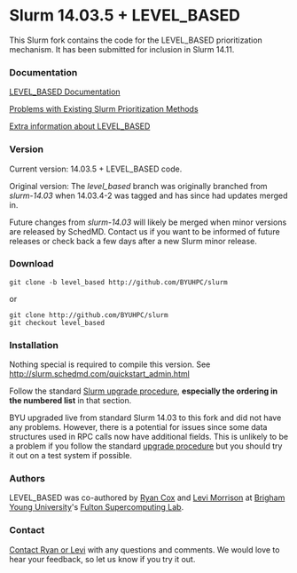 # Slurm 14.03.5 + LEVEL_BASED

This Slurm fork contains the code for the LEVEL_BASED prioritization mechanism.  It has been submitted for inclusion in Slurm 14.11.

### Documentation

[LEVEL_BASED Documentation](https://marylou.byu.edu/documentation/slurm/level_based.php)

[Problems with Existing Slurm Prioritization Methods](http://tech.ryancox.net/2014/06/problems-with-slurm-prioritization.html)

[Extra information about LEVEL_BASED](http://tech.ryancox.net/2014/06/slurm-levelbased.html)

### Version

Current version:  14.03.5 + LEVEL_BASED code.

Original version:  The *level_based* branch was originally branched from *slurm-14.03* when 14.03.4-2 was tagged and has since had updates merged in.

Future changes from *slurm-14.03* will likely be merged when minor versions are released by SchedMD.  Contact us if you want to be informed of future releases or check back a few days after a new Slurm minor release.

### Download
```
git clone -b level_based http://github.com/BYUHPC/slurm
```

or

```
git clone http://github.com/BYUHPC/slurm
git checkout level_based
```

### Installation

Nothing special is required to compile this version.  See http://slurm.schedmd.com/quickstart_admin.html

Follow the standard [Slurm upgrade procedure](http://slurm.schedmd.com/quickstart_admin.html#upgrade), **especially the ordering in the numbered list** in that section.

BYU upgraded live from standard Slurm 14.03 to this fork and did not have any problems.  However, there is a potential for issues since some data structures used in RPC calls now have additional fields.  This is unlikely to be a problem if you follow the standard [upgrade procedure](http://slurm.schedmd.com/quickstart_admin.html#upgrade) but you should try it out on a test system if possible.

### Authors

LEVEL_BASED was co-authored by [Ryan Cox](http://tech.ryancox.net) and [Levi Morrison](https://github.com/morrisonlevi) at [Brigham Young University](http://byu.edu)'s [Fulton Supercomputing Lab](https://marylou.byu.edu).

### Contact

[Contact Ryan or Levi](https://marylou.byu.edu/contact) with any questions and comments.  We would love to hear your feedback, so let us know if you try it out.
